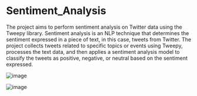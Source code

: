 # Sentiment_Analysis
The project aims to perform sentiment analysis on Twitter data using the Tweepy library. Sentiment analysis is an NLP technique that determines the sentiment expressed in a piece of text, in this case, tweets from Twitter. The project collects tweets related to specific topics or events using Tweepy, processes the text data, and then applies a sentiment analysis model to classify the tweets as positive, negative, or neutral based on the sentiment expressed.

![image](https://github.com/Shivansh-Garg/Sentiment_Analysis/assets/79331252/a2c257a6-2115-42fd-86dd-320306c5a2dc)

![image](https://github.com/Shivansh-Garg/Sentiment_Analysis/assets/79331252/0f637990-718a-4c2e-838e-87068fc5896f)



